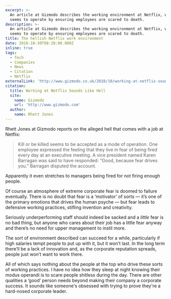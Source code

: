 ```yaml
---
excerpt: >-
  An article at Gizmodo describes the working environment at Netflix, which
  seems to operate by ensuring employees are scared to death.
description: >-
  An article at Gizmodo describes the working environment at Netflix, which
  seems to operate by ensuring employees are scared to death.
title: The hellish Netflix work environment
date: 2018-10-30T08:20:00.000Z
inline: true
tags:
  - Tech
  - Companies
  - News
  - Citation
  - Netflix
externalLink: 'http://www.gizmodo.co.uk/2018/10/working-at-netflix-sounds-like-hell/'
citation:
  title: Working at Netflix Sounds Like Hell
  site:
    name: Gizmodo
    url: 'http://www.gizmodo.com'
  author:
    name: Rhett Jones
---
```

Rhett Jones at Gizmodo reports on the alleged hell that comes with a job at Netflix:

> Kill or be killed seems to be accepted as a mode of operation. One employee expressed the feeling that they live in fear of being fired every day at an executive meeting. A vice president named Karen Barragan was said to have responded: “Good, because fear drives you.” Barragan disputed the account.  

Apparently it even stretches to managers being fired for not firing enough people.

Of course an atmosphere of extreme corporate fear is doomed to failure eventually. There is no doubt that fear is a ‘motivator’ of sorts — it’s one of the primary emotions that drives the human psyche — but fear leads to defensive working practices, stifling invention and creativity.

Seriously underperforming staff should indeed be sacked and a _little_ fear is no bad thing, but anyone who cares about their job has a little fear anyway and there’s no need for upper management to instil more. 

The sort of environment described can succeed for a while, particularly if high salaries tempt people to put up with it, but it won’t last. In the long term there’ll be a lack of innovation and, as the corporate reputation spreads, people just won’t want to work there.

All of which says nothing about the people at the top who drive these sorts of working practices. I have no idea how they sleep at night knowing their modus operandi is to scare people shitless during the day. There are other qualities a ‘good’ person needs beyond making their company a corporate success. It sounds like someone's obsessed with trying to prove they're a hard-nosed corporate leader.




